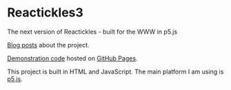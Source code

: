 # Reactickles3
The next version of Reactickles - built for the WWW in p5.js

[Blog posts](http://joelgethinlewis.com/category/projects/reactickles-3/) about the project.

[Demonstration code](https://jgl.github.io/Reactickles3/) hosted on [GitHub Pages](https://pages.github.com/).

This project is built in HTML and JavaScript. The main platform I am using is [p5.js](https://p5js.org/).
